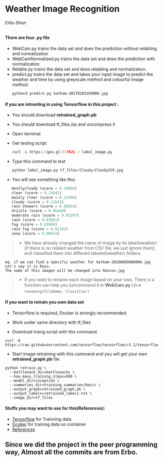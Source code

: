 # Weather Image Recognition
###### Erbo Shan 

									
#### There are four .py file
* WebCam.py trains the data set and does the prediction without relabling and normalization
* WebCamNormalized.py trains the data set and does the prediction with normalization
* Relable.py trains the data set and does relabling and normalization.
* predict.py trains the data set and takes your input image to predict the weather and time by using greyscale method and              	 colourful image method.
    ```
    python3 predict.py katkam-20170203150000.jpg 
    ```
    
#### If you are intresting in using Tensorflow in this project :

 * You should download **retrained_graph.pb**
 * You should download tf_files.zip and uncompress it
 * Open terminal
 * Get testing script
   ```python
   curl -L https://goo.gl/3lTKZs > label_image.py
   ```
 
 * Type this command to test
   ```python
   python label_image.py tf_files/Cloudy/Cloudy329.jpg
   ```
 
 * You will see something like this:
 ```python
 	mostlycloudy (score = 0.34056)
 	clear (score = 0.14641)
 	mainly clear (score = 0.14396)
 	cloudy (score = 0.12643)
 	rain showers (score = 0.08014)
 	drizzle (score = 0.06460)
 	moderate rain (score = 0.03207)
 	rain (score = 0.03091)
 	fog (score = 0.01696)
 	rain fog (score = 0.01162)
 	snow (score = 0.00633)
 ```
 
>* We have already changed the name of image by its label(weather)[if there is no related weather from CSV file, we just ignore them], and classified them into different labeled(weather) folders.
 ```
 eg. if we can find a specific weather for katkam-20160605080000.jpg Let's say it is Rain. 
 The name of this images will be changed into Rainxx.jpg
 ```
 
>* If you want to rename each image based on your own. There is a function can help you (uncommend it in **WebCam.py** ):+1:
    ```
    # renaming(FileName, Classifier)
    ```
    
#### If you want to retrain you own data set

* Tensorflow is required, Docker is strongly recommended.
* Work under same directory with tf_files

* Download traing script with this command
```
curl -O https://raw.githubusercontent.com/tensorflow/tensorflow/r1.1/tensorflow/examples/image_retraining/retrain.py
```
* Start image retraining with this command and you will get your own **retrained_graph.pb** file
```
python retrain.py \
  --bottleneck_dir=bottlenecks \
  --how_many_training_steps=500 \
  --model_dir=inception \
  --summaries_dir=training_summaries/basic \
  --output_graph=retrained_graph.pb \
  --output_labels=retrained_labels.txt \
  --image_dir=tf_files
  ```
  
#### Stuffs you may want to use for this(References):
 * [Tensorflow](https://www.tensorflow.org) for Trainning data
 * [Dcoker](https://www.docker.com) for training data on container
 * [References](https://codelabs.developers.google.com/codelabs/tensorflow-for-poets/?utm_campaign=chrome_series_machinelearning_063016&utm_source=gdev&utm_medium=yt-desc#0)

## Since we did the project in the peer programming way, Almost all the commits are from Erbo. 
